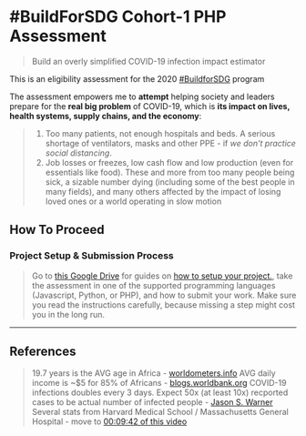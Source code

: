 # #BuildForSDG Cohort-1 PHP Assessment

> Build an overly simplified COVID-19 infection impact estimator

This is an eligibility assessment for the 2020 [#BuildforSDG](https://buildforsdg.andela.com/) program

The assessment empowers me to **attempt** helping society and leaders prepare for the **real big problem** of COVID-19, which is **its impact on lives, health systems, supply chains, and the economy**: 
> 1.  Too many patients, not enough hospitals and beds. A serious shortage of ventilators, masks and other PPE - if *we don’t practice social distancing*.
> 2.  Job losses or freezes, low cash flow and low production (even for essentials like food). These and more from too many people being sick, a sizable number dying (including some of the best people in many fields), and many others affected by the impact of losing loved ones or a world operating in slow motion

## How To Proceed

### Project Setup & Submission Process

> Go to [this Google Drive](https://drive.google.com/drive/u/0/folders/132af5VHpYX5LDTzqQETThXpDpw6Q6jRv) for guides on [how to setup your project.](https://drive.google.com/file/d/1izTv3RdKwJf2V0RsarRc2ULDemKEAC16/view.), take the assessment in one of the supported programming languages (Javascript, Python, or PHP), and how to submit your work. Make sure you read the instructions carefully, because missing a step might cost you in the long run.
---

## References
> 19.7 years is the AVG age in Africa -  [worldometers.info](https://www.worldometers.info/world-population/africa-population/)
> AVG daily income is ~$5 for 85% of Africans - [blogs.worldbank.org]()
> COVID-19 infections doubles every 3 days. Expect 50x (at least 10x) recported cases to be actual number of infected people - [Jason S. Warner](https://medium.com/@Jason_Scott_Warner/the-sober-math-everyone-must-understand-about-the-pandemic-2b0145881993)
> Several stats from Harvard Medical School / Massachusetts General Hospital - move to [00:09:42 of this video](https://externalmediasite.partners.org/Mediasite/Play/53a4003de5ab4b4da5902f078744435a1d?fbclid=IwAR3-HS64-QB9AEbJdxV7ovcCB6nDXGgOkEawgTOYtQx-b720cIKVaJVPq-k)
